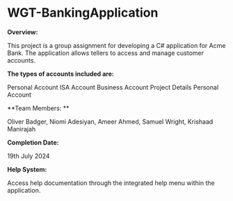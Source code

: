 # WGT-BankingApplication
**Overview:**

This project is a group assignment for developing a C# application for Acme Bank. The application allows tellers to access and manage customer accounts. 

**The types of accounts included are:**

Personal Account
ISA Account
Business Account
Project Details
Personal Account

**Team Members: **

Oliver Badger, Niomi Adesiyan, Ameer Ahmed, Samuel Wright, Krishaad Manirajah

**Completion Date:**

19th July 2024

**Help System:**

Access help documentation through the integrated help menu within the application.
